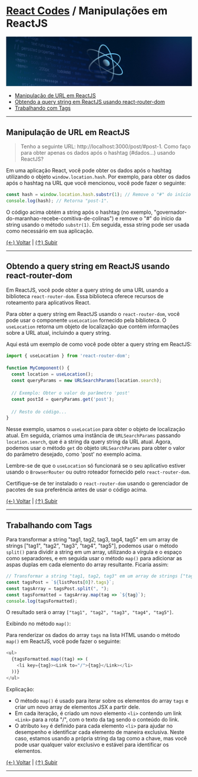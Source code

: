 # [React Codes](https://github.com/systemboys/React_Codes#react-codes "React Codes") / Manipulações em ReactJS

[![Manipulações com ReactJS](https://github.com/systemboys/React_Codes/raw/main/Manipula%C3%A7%C3%B5es%20com%20ReactJS/images/Manipulacoes_com_ReactJS.png "Manipulações com ReactJS")](https://github.com/systemboys/React_Codes/raw/main/Manipula%C3%A7%C3%B5es%20com%20ReactJS/images/Manipulacoes_com_ReactJS.png "Manipulações com ReactJS")

- [Manipulação de URL em ReactJS](#manipula%C3%A7%C3%A3o-de-url-em-reactjs "Manipulação de URL em ReactJS")
- [Obtendo a query string em ReactJS usando react-router-dom](#obtendo-a-query-string-em-reactjs-usando-react-router-dom "Obtendo a query string em ReactJS usando react-router-dom")
- [Trabalhando com Tags](#trabalhando-com-tags "Trabalhando com Tags")

---

## Manipulação de URL em ReactJS

> Tenho a seguinte URL: http://localhost:3000/post/#post-1. Como faço para obter apenas os dados após o hashtag (#dados...) usando ReactJS?

Em uma aplicação React, você pode obter os dados após o hashtag utilizando o objeto `window.location.hash`. Por exemplo, para obter os dados após o hashtag na URL que você mencionou, você pode fazer o seguinte:

```javascript
const hash = window.location.hash.substr(1); // Remove o "#" do início da string.
console.log(hash); // Retorna "post-1".
```

O código acima obtém a string após o hashtag (no exemplo, "governador-do-maranhao-recebe-comitiva-de-colinas") e remove o "#" do início da string usando o método `substr(1)`. Em seguida, essa string pode ser usada como necessário em sua aplicação.

[(&larr;) Voltar](https://github.com/systemboys/React_Codes#react-codes "Voltar ao Sumário") | 
[(&uarr;) Subir](#react-codes--manipula%C3%A7%C3%B5es-em-reactjs "Subir para o topo")

---

## Obtendo a query string em ReactJS usando react-router-dom

Em ReactJS, você pode obter a query string de uma URL usando a biblioteca `react-router-dom`. Essa biblioteca oferece recursos de roteamento para aplicativos React.

Para obter a query string em ReactJS usando o `react-router-dom`, você pode usar o componente `useLocation` fornecido pela biblioteca. O `useLocation` retorna um objeto de localização que contém informações sobre a URL atual, incluindo a query string.

Aqui está um exemplo de como você pode obter a query string em ReactJS:

```javascript
import { useLocation } from 'react-router-dom';

function MyComponent() {
  const location = useLocation();
  const queryParams = new URLSearchParams(location.search);
  
  // Exemplo: Obter o valor do parâmetro 'post'
  const postId = queryParams.get('post');
  
  // Resto do código...
}
```

Nesse exemplo, usamos o `useLocation` para obter o objeto de localização atual. Em seguida, criamos uma instância de `URLSearchParams` passando `location.search`, que é a string da query string da URL atual. Agora, podemos usar o método `get` do objeto `URLSearchParams` para obter o valor do parâmetro desejado, como 'post' no exemplo acima.

Lembre-se de que o `useLocation` só funcionará se o seu aplicativo estiver usando o `BrowserRouter` ou outro roteador fornecido pelo `react-router-dom`.

Certifique-se de ter instalado o `react-router-dom` usando o gerenciador de pacotes de sua preferência antes de usar o código acima.

[(&larr;) Voltar](https://github.com/systemboys/React_Codes#react-codes "Voltar ao Sumário") | 
[(&uarr;) Subir](#react-codes--manipula%C3%A7%C3%B5es-em-reactjs "Subir para o topo")

---

## Trabalhando com Tags

Para transformar a string "tag1, tag2, tag3, tag4, tag5" em um array de strings ["tag1", "tag2", "tag3", "tag4", "tag5"], podemos usar o método `split()` para dividir a string em um array, utilizando a vírgula e o espaço como separadores, e em seguida usar o método `map()` para adicionar as aspas duplas em cada elemento do array resultante. Ficaria assim:

```javascript
// Transformar a string "tag1, tag2, tag3" em um array de strings ["tag1", "tag2", "tag3"]
const tagsPost = `${listPosts[0]?.tags}`;
const tagsArray = tagsPost.split(", ");
const tagsFormatted = tagsArray.map(tag => `${tag}`);
console.log(tagsFormatted);
```

O resultado será o array `["tag1", "tag2", "tag3", "tag4", "tag5"]`.

Exibindo no método `map()`:

Para renderizar os dados do array `tags` na lista HTML usando o método `map()` em ReactJS, você pode fazer o seguinte:

```javascript
<ul>
  {tagsFormatted.map((tag) => (
    <li key={tag}><Link to="/">{tag}</Link></li>
  ))}
</ul>
```

Explicação: 
- O método `map()` é usado para iterar sobre os elementos do array `tags` e criar um novo array de elementos JSX a partir dele. 
- Em cada iteração, é criado um novo elemento `<li>` contendo um link `<Link>` para a rota "/", com o texto da tag sendo o conteúdo do link.
- O atributo `key` é definido para cada elemento `<li>` para ajudar no desempenho e identificar cada elemento de maneira exclusiva. Neste caso, estamos usando a própria string da tag como a chave, mas você pode usar qualquer valor exclusivo e estável para identificar os elementos.

[(&larr;) Voltar](https://github.com/systemboys/React_Codes#react-codes "Voltar ao Sumário") | 
[(&uarr;) Subir](#react-codes--manipula%C3%A7%C3%B5es-em-reactjs "Subir para o topo")

---